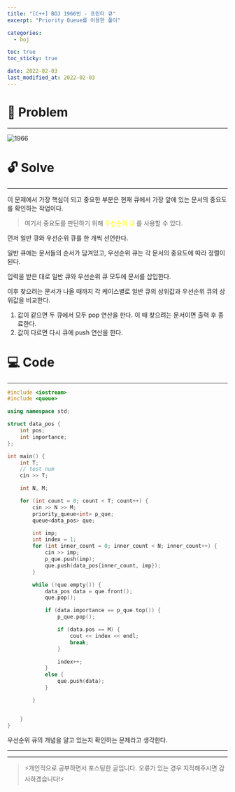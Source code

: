 ```yaml
---
title: "[C++] BOJ 1966번 - 프린터 큐"
excerpt: "Priority Queue를 이용한 풀이"

categories:
  - boj

toc: true
toc_sticky: true

date: 2022-02-03
last_modified_at: 2022-02-03
---
```


# 📖 Problem

---

![1966](https://user-images.githubusercontent.com/66549638/152361718-af733f0b-2278-4b5d-b9e1-5a145d1f28b6.png)

# 🔓 Solve

---

이 문제에서 가장 핵심이 되고 중요한 부분은 현재 큐에서 가장 앞에 있는 문서의 중요도를 확인하는 작업이다.

> 여기서 중요도를 판단하기 위해 <span style="color:yellow">우선순위 큐</span> 를 사용할 수 있다.

먼저 일반 큐와 우선순위 큐를 한 개씩 선언한다.

일반 큐에는 문서들의 순서가 담겨있고, 우선순위 큐는 각 문서의 중요도에 따라 정렬이 된다.

입력을 받은 대로 일반 큐와 우선순위 큐 모두에 문서를 삽입한다.

이후 찾으려는 문서가 나올 때까지 각 케이스별로 일반 큐의 상위값과 우선순위 큐의 상위값을 비교한다.

1. 값이 같으면 두 큐에서 모두 pop 연산을 한다. 이 때 찾으려는 문서이면 출력 후 종료한다.
2. 값이 다르면 다시 큐에 push 연산을 한다.

# 💻 Code

---

```cpp
#include <iostream>
#include <queue>

using namespace std;

struct data_pos {
	int pos;
	int importance;
};

int main() {
	int T;
	// test num
	cin >> T;

	int N, M;

	for (int count = 0; count < T; count++) {
		cin >> N >> M;
		priority_queue<int> p_que;
		queue<data_pos> que;

		int imp;
		int index = 1;
		for (int inner_count = 0; inner_count < N; inner_count++) {
			cin >> imp;
			p_que.push(imp);
			que.push(data_pos{inner_count, imp});
		}

		while (!que.empty()) {
			data_pos data = que.front();
			que.pop();

			if (data.importance == p_que.top()) {
				p_que.pop();

				if (data.pos == M) {
					cout << index << endl;
					break;
				}

				index++;
			}
			else {
				que.push(data);
			}

		}


	}
}

```

우선순위 큐의 개념을 알고 있는지 확인하는 문제라고 생각한다.

---

---

> ⚡개인적으로 공부하면서 포스팅한 글입니다. 오류가 있는 경우 지적해주시면 감사하겠습니다!⚡

